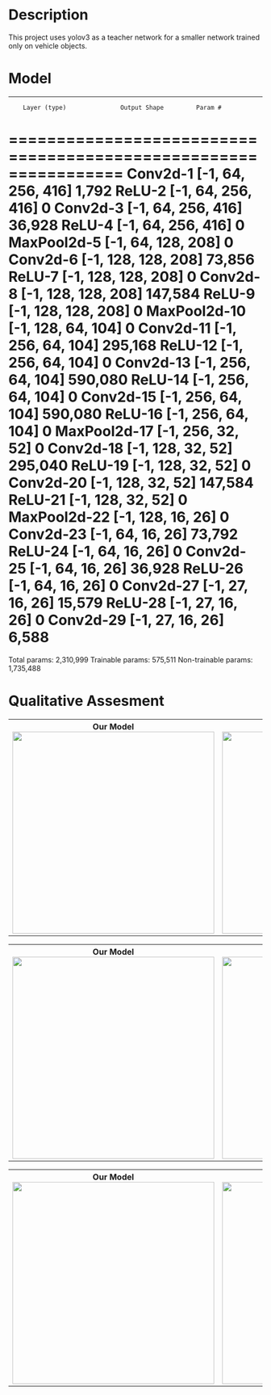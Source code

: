 
# Description

This project uses yolov3 as a teacher network for a smaller network trained only on vehicle objects. 

# Model
----------------------------------------------------------------
        Layer (type)               Output Shape         Param #
================================================================
            Conv2d-1         [-1, 64, 256, 416]           1,792
              ReLU-2         [-1, 64, 256, 416]               0
            Conv2d-3         [-1, 64, 256, 416]          36,928
              ReLU-4         [-1, 64, 256, 416]               0
         MaxPool2d-5         [-1, 64, 128, 208]               0
            Conv2d-6        [-1, 128, 128, 208]          73,856
              ReLU-7        [-1, 128, 128, 208]               0
            Conv2d-8        [-1, 128, 128, 208]         147,584
              ReLU-9        [-1, 128, 128, 208]               0
        MaxPool2d-10         [-1, 128, 64, 104]               0
           Conv2d-11         [-1, 256, 64, 104]         295,168
             ReLU-12         [-1, 256, 64, 104]               0
           Conv2d-13         [-1, 256, 64, 104]         590,080
             ReLU-14         [-1, 256, 64, 104]               0
           Conv2d-15         [-1, 256, 64, 104]         590,080
             ReLU-16         [-1, 256, 64, 104]               0
        MaxPool2d-17          [-1, 256, 32, 52]               0
           Conv2d-18          [-1, 128, 32, 52]         295,040
             ReLU-19          [-1, 128, 32, 52]               0
           Conv2d-20          [-1, 128, 32, 52]         147,584
             ReLU-21          [-1, 128, 32, 52]               0
        MaxPool2d-22          [-1, 128, 16, 26]               0
           Conv2d-23           [-1, 64, 16, 26]          73,792
             ReLU-24           [-1, 64, 16, 26]               0
           Conv2d-25           [-1, 64, 16, 26]          36,928
             ReLU-26           [-1, 64, 16, 26]               0
           Conv2d-27           [-1, 27, 16, 26]          15,579
             ReLU-28           [-1, 27, 16, 26]               0
           Conv2d-29           [-1, 27, 16, 26]           6,588
================================================================
Total params: 2,310,999
Trainable params: 575,511
Non-trainable params: 1,735,488

# Qualitative Assesment 


<table style="width:100%">
  <tr>
    <th>Our Model<img src="https://github.com/mgamal96/Object-Detection/blob/master/imgs/us3.jpg?raw=true" width="400"></th>
        <th>Yolov3<img src="https://github.com/mgamal96/Object-Detection/blob/master/imgs/yolo3.jpg?raw=true" width="400"></th>
  </tr>
</table>


<table style="width:100%">
  <tr>
    <th>Our Model<img src="https://github.com/mgamal96/Object-Detection/blob/master/imgs/us2.jpg?raw=true" width="400"></th>
        <th>Yolov3<img src="https://github.com/mgamal96/Object-Detection/blob/master/imgs/yolo2.jpg?raw=true" width="400"></th>
  </tr>
</table>

<table style="width:100%">
  <tr>
    <th>Our Model<img src="https://github.com/mgamal96/Object-Detection/blob/master/imgs/us1.jpg?raw=true" width="400"></th>
        <th>Yolov3<img src="https://github.com/mgamal96/Object-Detection/blob/master/imgs/yolo3.jpg?raw=true" width="400"></th>
  </tr>
</table>

